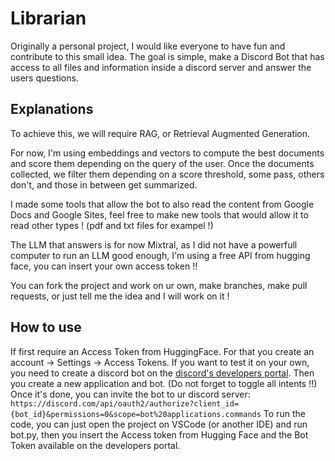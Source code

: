 # Librarian
Originally a personal project, I would like everyone to have fun and contribute to this small idea. 
The goal is simple, make a Discord Bot that has access to all files and information inside a discord server and answer the users questions.

## Explanations
To achieve this, we will require RAG, or Retrieval Augmented Generation.

For now, I'm using embeddings and vectors to compute the best documents and score them depending on the query of the user. 
Once the documents collected, we filter them depending on a score threshold, some pass, others don't, and those in between get summarized.

I made some tools that allow the bot to also read the content from Google Docs and Google Sites, feel free to make new tools that would allow it to read other types ! (pdf and txt files for exampel !)

The LLM that answers is for now Mixtral, as I did not have a powerfull computer to run an LLM good enough, I'm using a free API from hugging face, you can insert your own access token !!

You can fork the project and work on ur own, make branches, make pull requests, or just tell me the idea and I will work on it !

## How to use
If first require an Access Token from HuggingFace. 
For that you create an account -> Settings -> Access Tokens. 
If you want to test it on your own, you need to create a discord bot on the [discord's developers portal](https://discord.com/developers/applications). 
Then you create a new application and bot. (Do not forget to toggle all intents !!) 
Once it's done, you can invite the bot to ur discord server: 
`https://discord.com/api/oauth2/authorize?client_id={bot_id}&permissions=0&scope=bot%20applications.commands` 
To run the code, you can just open the project on VSCode (or another IDE) and run bot.py, then you insert the Access token from Hugging Face and the Bot Token available on the developers portal.
